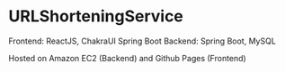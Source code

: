 # URLShorteningService
Frontend: ReactJS, ChakraUI
Spring Boot Backend: Spring Boot, MySQL

Hosted on Amazon EC2 (Backend) and Github Pages (Frontend)  
